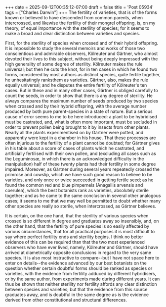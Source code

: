 +++
date = 2025-09-12T00:35:12-07:00
draft = false
title = 'Post 05934'
tags = ["Charles Darwin"]
+++
The fertility of varieties, that is of the forms known or believed to have descended from common parents, when intercrossed, and likewise the fertility of their mongrel offspring, is, on my theory, of equal importance with the sterility of species; for it seems to make a broad and clear distinction between varieties and species.

First, for the sterility of species when crossed and of their hybrid offspring. It is impossible to study the several memoirs and works of those two conscientious and admirable observers, Kölreuter and Gärtner, who almost devoted their lives to this subject, without being deeply impressed with the high generality of some degree of sterility. Kölreuter makes the rule universal; but then he cuts the knot, for in ten cases in which he found two forms, considered by most authors as distinct species, quite fertile together, he unhesitatingly ranksthem as varieties. Gärtner, also, makes the rule equally universal; and he disputes the entire fertility of Kölreuter's ten cases. But in these and in many other cases, Gärtner is obliged carefully to count the seeds, in order to show that there is any degree of sterility. He always compares the maximum number of seeds produced by two species when crossed and by their hybrid offspring, with the average number produced by both pure parent-species in a state of nature. But a serious cause of error seems to me to be here introduced: a plant to be hybridised must be castrated, and, what is often more important, must be secluded in order to prevent pollen being brought to it by insects from other plants. Nearly all the plants experimentised on by Gärtner were potted, and apparently were kept in a chamber in his house. That these processes are often injurious to the fertility of a plant cannot be doubted; for Gärtner gives in his table about a score of cases of plants which he castrated, and artificially fertilised with their own pollen, and (excluding all cases such as the Leguminosæ, in which there is an acknowledged difficulty in the manipulation) half of these twenty plants had their fertility in some degree impaired. Moreover, as Gärtner during several years repeatedly crossed the primrose and cowslip, which we have such good reason to believe to be varieties, and only once or twice succeeded in getting fertile seed; as he found the common red and blue pimpernels (Anagallis arvensis and coerulea), which the best botanists rank as varieties, absolutely sterile together; and as he came to the same conclusion in several other analogous cases; it seems to me that we may well be permitted to doubt whether many other species are really so sterile, when intercrossed, as Gärtner believes.

It is certain, on the one hand, that the sterility of various species when crossed is so different in degree and graduates away so insensibly, and, on the other hand, that the fertility of pure species is so easily affected by various circumstances, that for all practical purposes it is most difficult to say where perfect fertility ends and sterility begins. I think no better evidence of this can be required than that the two most experienced observers who have ever lived, namely, Kölreuter and Gärtner, should have arrived at diametrically opposite conclusions in regard to the very same species. It is also most instructive to compare--but I have not space here to enter on details--the evidence advanced by our best botanists on the question whether certain doubtful forms should be ranked as species or varieties, with the evidence from fertility adduced by different hybridisers, or by the same author, from experiments made during different years. It can thus be shown that neither sterility nor fertility affords any clear distinction between species and varieties; but that the evidence from this source graduates away, and is doubtful in the same degree as is the evidence derived from other constitutional and structural differences.
